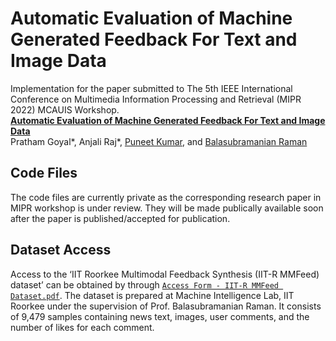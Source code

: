 Automatic Evaluation of Machine Generated Feedback For Text and Image Data
============================================================================================

Implementation for the paper submitted to The 5th IEEE International Conference on Multimedia Information Processing and Retrieval (MIPR 2022) MCAUIS Workshop. <br>
**[Automatic Evaluation of Machine Generated Feedback For Text and Image Data][1]**<br>
Pratham Goyal*, Anjali Raj*, [Puneet Kumar](https://puneet-kr.github.io/), and [Balasubramanian Raman](http://faculty.iitr.ac.in/~balarfma/)  

## Code Files
The code files are currently private as the corresponding research paper in MIPR workshop is under review. They will be made publically available soon after the paper is published/accepted for publication.

Dataset Access
--------------
Access to the ‘IIT Roorkee Multimodal Feedback Synthesis (IIT-R MMFeed) dataset’ can be obtained by through [`Access Form - IIT-R MMFeed Dataset.pdf`][2]. The dataset is prepared at Machine Intelligence Lab, IIT Roorkee under the supervision of Prof. Balasubramanian Raman. It consists of 9,479 samples containing news text, images, user comments, and the number of likes for each comment.

[1]:https://mcauis2022.github.io/  
[2]:https://github.com/MIntelligence-Group/MMFeed/blob/main/Access%20Form%20-%20IIT-R%20MMFeed%20Dataset.pdf
